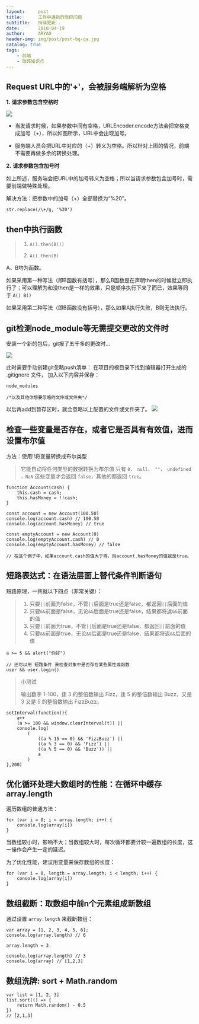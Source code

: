 ```yaml
---
layout:     post
title:      工作中遇到的琐碎问题
subtitle:   持续更新..
date:       2018-04-19
author:     ARYAO
header-img: img/post/post-bg-qa.jpg
catalog: true
tags:
    - 前端
    - 琐碎知识点
---
```



## Request URL中的'+'，会被服务端解析为空格

**1.**  **请求参数包含空格时**

![](https://i.imgur.com/MddfFFO.png)

- 当发请求时候，如果参数中间有空格，URLEncoder.encode方法会把空格变成加号（+），所以如图所示，URL中会出现加号。

- 服务端人员会把URL中对应的（+）转义为空格。所以针对上图的情况，前端不需要再做多余的转换处理。

**2.** **请求参数包含加号时**

如上所述，服务端会把URL中的加号转义为空格；所以当请求参数包含加号时，需要前端做特殊处理。

解决方法：把参数中的加号（+）全部替换为“%20”。

`str.replace(/\+/g, '%20') `

## then中执行函数
> 1. `A().then(B())`
> 
> 2. `A().then(B)`

A、B均为函数。

如果采用第一种写法（即B函数有括号），那么B函数是在声明then的时候就立即执行了；可以理解为和没then是一样的效果，只是顺序执行下来了而已，效果等同于 `A() B()`

如果采用第二种写法（即B函数没有括号），那么如果A执行失败，B则无法执行。

## git检测node_module等无需提交更改的文件时

安装一个新的包后，git报了五千多的更改时...

![](https://i.imgur.com/gCzj7Ln.png)

此时需要手动创建git忽略push清单：
在项目的根目录下找到编辑器打开生成的 .gitignore 文件， 加入以下内容并保存：

    node_modules
    
    /*以及其他你想要忽略的文件或文件夹*/

以后再add到暂存区时，就会忽略以上配置的文件或文件夹了。
![](https://i.imgur.com/XDsF50f.png)

## 检查一些变量是否存在，或者它是否具有有效值，进而设置布尔值
方法：使用!!将变量转换成布尔类型

> 它能自动将任何类型的数据转换为布尔值
> 只有 `0， null， ""， undefined ，NaN` 这些变量才会返回 `false`，其他的都返回 `true`。

	function Account(cash) {  
	    this.cash = cash;
	    this.hasMoney = !!cash;
	}

	const account = new Account(100.50)
	console.log(account.cash) // 100.50  
	console.log(account.hasMoney) // true
	
	const emptyAccount = new Account(0)
	console.log(emptyAccount.cash) // 0  
	console.log(emptyAccount.hasMoney) // false 

	// 在这个例子中，如果account.cash的值大于零，则account.hasMoney的值就是true。

## 短路表达式：在语法层面上替代条件判断语句

短路原理，一共就以下四点（非常关键）：

> 1. 只要`||`前面为false，不管`||`后面是true还是false，都返回`||`后面的值
> 2. 只要`&&`前面是false，无论`&&`后面是true还是false，结果都将返`&&`前面的值
> 3. 只要`||`前面为true，不管`||`后面是true还是false，都返回`||`前面的值
> 4. 只要`&&`前面是true，无论`&&`后面是true还是false，结果都将返`&&`后面的值

	a >= 5 && alert("你好")	

	// 还可以用 短路条件 来检查对象中是否存在某些属性或函数
	user && user.login()

> 小测试
> 
> 输出数字 1-100，逢 3 的整倍数输出 Fizz，逢 5 的整倍数输出 Buzz，又是 3 又是 5 的整倍数输出 FizzBuzz。

	setInterval(function(){
	    a++
	    (a >= 100 && window.clearInterval(t)) || 
		console.log(
			(
				((a % 15 == 0) && 'FizzBuzz') || 
				((a % 3 == 0) && 'Fizz') || 
				((a % 5 == 0) && 'Buzz')) ||
				a
			)
	},200)

## 优化循环处理大数组时的性能：在循环中缓存array.length

遍历数组的普通方法：

	for (var i = 0; i < array.length; i++) {  
		console.log(array[i])
	}

当数组较小时，影响不大；当数组较大时，每次循环都要计较一遍数组的长度，这一操作会产生一定的延迟。

为了优化性能，建议用变量来保存数组的长度：

	for (var i = 0, length = array.length; i < length; i++) {  
	    console.log(array[i])
	}

## 数组截断：取数组中前n个元素组成新数组

通过设置 `array.length` 来截断数组：

	var array = [1, 2, 3, 4, 5, 6];
	console.log(array.length) // 6  

	array.length = 3

	console.log(array.length) // 3  
	console.log(array) // [1,2,3] 


## 数组洗牌: sort + Math.random

	var list = [1, 2, 3]
	list.sort(() => {
	    return Math.random() - 0.5
	}) 
    // [2,1,3]